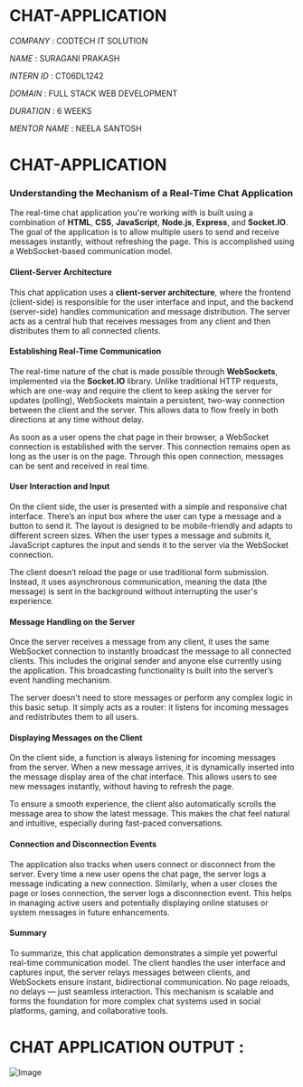 # CHAT-APPLICATION

*COMPANY* : CODTECH IT SOLUTION

*NAME* : SURAGANI PRAKASH

*INTERN ID* : CT06DL1242

*DOMAIN* : FULL STACK WEB DEVELOPMENT

*DURATION* : 6 WEEKS

*MENTOR NAME* : NEELA SANTOSH

# CHAT-APPLICATION


### **Understanding the Mechanism of a Real-Time Chat Application**

The real-time chat application you're working with is built using a combination of **HTML**, **CSS**, **JavaScript**, **Node.js**, **Express**, and **Socket.IO**. The goal of the application is to allow multiple users to send and receive messages instantly, without refreshing the page. This is accomplished using a WebSocket-based communication model.

#### **Client-Server Architecture**

This chat application uses a **client-server architecture**, where the frontend (client-side) is responsible for the user interface and input, and the backend (server-side) handles communication and message distribution. The server acts as a central hub that receives messages from any client and then distributes them to all connected clients.

#### **Establishing Real-Time Communication**

The real-time nature of the chat is made possible through **WebSockets**, implemented via the **Socket.IO** library. Unlike traditional HTTP requests, which are one-way and require the client to keep asking the server for updates (polling), WebSockets maintain a persistent, two-way connection between the client and the server. This allows data to flow freely in both directions at any time without delay.

As soon as a user opens the chat page in their browser, a WebSocket connection is established with the server. This connection remains open as long as the user is on the page. Through this open connection, messages can be sent and received in real time.

#### **User Interaction and Input**

On the client side, the user is presented with a simple and responsive chat interface. There’s an input box where the user can type a message and a button to send it. The layout is designed to be mobile-friendly and adapts to different screen sizes. When the user types a message and submits it, JavaScript captures the input and sends it to the server via the WebSocket connection.

The client doesn’t reload the page or use traditional form submission. Instead, it uses asynchronous communication, meaning the data (the message) is sent in the background without interrupting the user's experience.

#### **Message Handling on the Server**

Once the server receives a message from any client, it uses the same WebSocket connection to instantly broadcast the message to all connected clients. This includes the original sender and anyone else currently using the application. This broadcasting functionality is built into the server’s event handling mechanism.

The server doesn't need to store messages or perform any complex logic in this basic setup. It simply acts as a router: it listens for incoming messages and redistributes them to all users.

#### **Displaying Messages on the Client**

On the client side, a function is always listening for incoming messages from the server. When a new message arrives, it is dynamically inserted into the message display area of the chat interface. This allows users to see new messages instantly, without having to refresh the page.

To ensure a smooth experience, the client also automatically scrolls the message area to show the latest message. This makes the chat feel natural and intuitive, especially during fast-paced conversations.

#### **Connection and Disconnection Events**

The application also tracks when users connect or disconnect from the server. Every time a new user opens the chat page, the server logs a message indicating a new connection. Similarly, when a user closes the page or loses connection, the server logs a disconnection event. This helps in managing active users and potentially displaying online statuses or system messages in future enhancements.

#### **Summary**

To summarize, this chat application demonstrates a simple yet powerful real-time communication model. The client handles the user interface and captures input, the server relays messages between clients, and WebSockets ensure instant, bidirectional communication. No page reloads, no delays — just seamless interaction. This mechanism is scalable and forms the foundation for more complex chat systems used in social platforms, gaming, and collaborative tools.

# CHAT APPLICATION OUTPUT :

![Image](https://github.com/user-attachments/assets/8f69c0e9-d389-4b41-b855-c2e24ef5f635)
